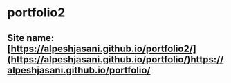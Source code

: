 # portfolio2

## Site name: [https://alpeshjasani.github.io/portfolio2/](https://alpeshjasani.github.io/portfolio/)https://alpeshjasani.github.io/portfolio/
